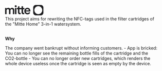 <img src="https://github.com/Krangh1337/Mitte-Home/blob/main/images/mitte-logo.jpeg" width="25%" height="25%">
<br/>
This project aims for rewriting the NFC-tags used in the filter cartridges of the "Mitte Home" 3-in-1 watersystem.<br/><br/>
<p><b>Why</b></p>
The company went bankrupt without informing customers.
- App is bricked: You can no longer see the remaining bottle fills of the cartridge and the CO2-bottle
- You can no longer order new cartridges, which renders the whole device useless once the cartridge is seen as empty by the device.
